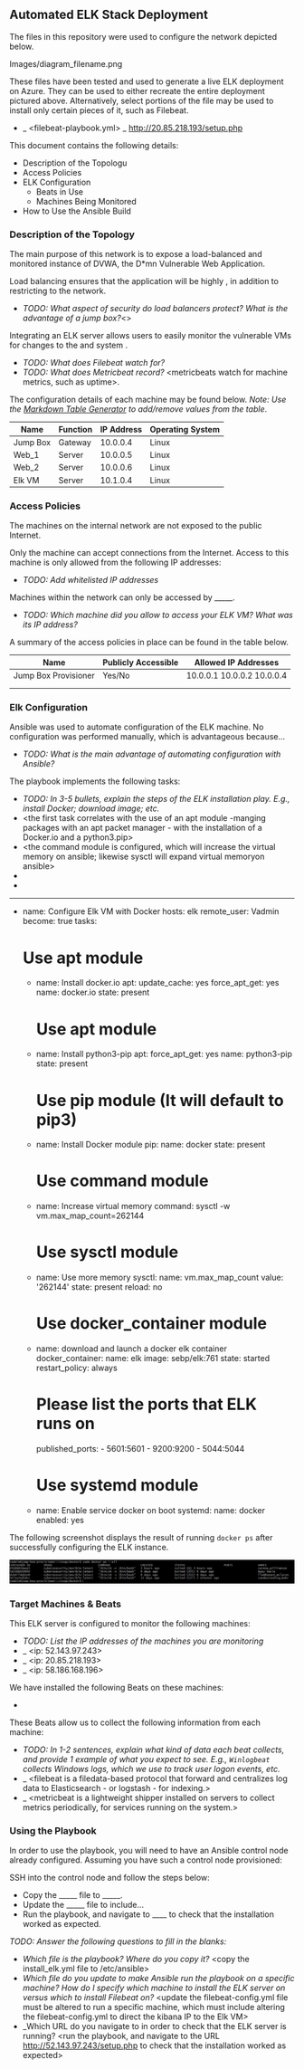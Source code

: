 ## Automated ELK Stack Deployment

The files in this repository were used to configure the network depicted below.

Images/diagram_filename.png

These files have been tested and used to generate a live ELK deployment on Azure. They can be used to either recreate the entire deployment pictured above. Alternatively, select portions of the <playbook> file may be used to install only certain pieces of it, such as Filebeat.

  - _ <filebeat-playbook.yml> _ http://20.85.218.193/setup.php

This document contains the following details:
- Description of the Topologu
- Access Policies
- ELK Configuration
  - Beats in Use
  - Machines Being Monitored
- How to Use the Ansible Build


### Description of the Topology

The main purpose of this network is to expose a load-balanced and monitored instance of DVWA, the D*mn Vulnerable Web Application.

Load balancing ensures that the application will be highly <available>, in addition to restricting <access> to the network.
- _TODO: What aspect of security do load balancers protect? <protection from Unwanted or unauthroized traffic of multiple servers in a server farm>  What is the advantage of a jump box?_<>

Integrating an ELK server allows users to easily monitor the vulnerable VMs for changes to the <jumpbox> and system <network>.
- _TODO: What does Filebeat watch for?_ <filebeats watch for the data about the file system>
- _TODO: What does Metricbeat record?_ <metricbeats watch for machine metrics, such as uptime>.

The configuration details of each machine may be found below.
_Note: Use the [Markdown Table Generator](http://www.tablesgenerator.com/markdown_tables) to add/remove values from the table_.

| Name     | Function | IP Address | Operating System |
|----------|----------|------------|------------------|
| Jump Box | Gateway  | 10.0.0.4   | Linux            |
| Web_1    | Server   | 10.0.0.5   | Linux            |
| Web_2    | Server   | 10.0.0.6   | Linux            |
| Elk VM   | Server   | 10.1.0.4   | Linux            |

### Access Policies

The machines on the internal network are not exposed to the public Internet. 

Only the <virtual> machine can accept connections from the Internet. Access to this machine is only allowed from the following IP addresses:
- _TODO: Add whitelisted IP addresses_

Machines within the network can only be accessed by _____.
- _TODO: Which machine did you allow to access your ELK VM? What was its IP address?_

A summary of the access policies in place can be found in the table below.

| Name                 | Publicly Accessible | Allowed IP Addresses         |
|----------            |---------------------|----------------------        |
| Jump Box Provisioner | Yes/No              | 10.0.0.1 10.0.0.2 10.0.0.4   |
|                      |                     |                              |
|                      |                     |                              |

### Elk Configuration

Ansible was used to automate configuration of the ELK machine. No configuration was performed manually, which is advantageous because...
- _TODO: What is the main advantage of automating configuration with Ansible?_

The playbook implements the following tasks:
- _TODO: In 3-5 bullets, explain the steps of the ELK installation play. E.g., install Docker; download image; etc._
- <the first task correlates with the use of an apt module -manging packages with an apt packet manager - with the installation of a Docker.io and a python3.pip> 
- <the command module is configured, which will increase the virtual memory on ansible; likewise sysctl will expand virtual memoryon ansible>
- <the Docker contain Module allows for the download and launch of the docker elk container>
- <the systemd module ensures the running process of the docker runs when activated or booted>

---
- name: Configure Elk VM with Docker
  hosts: elk
  remote_user: Vadmin
  become: true
  tasks:
    # Use apt module
    - name: Install docker.io
      apt:
        update_cache: yes
        force_apt_get: yes
        name: docker.io
        state: present

      # Use apt module
    - name: Install python3-pip
      apt:
        force_apt_get: yes
        name: python3-pip
        state: present

      # Use pip module (It will default to pip3)
    - name: Install Docker module
      pip:
        name: docker
        state: present

      # Use command module
    - name: Increase virtual memory
      command: sysctl -w vm.max_map_count=262144

      # Use sysctl module
    - name: Use more memory
      sysctl:
        name: vm.max_map_count
        value: '262144'
        state: present
        reload: no

      # Use docker_container module
    - name: download and launch a docker elk container
      docker_container:
        name: elk
        image: sebp/elk:761
        state: started
        restart_policy: always
        # Please list the ports that ELK runs on
        published_ports:
          -  5601:5601
          -  9200:9200
          -  5044:5044
      # Use systemd module
    - name: Enable service docker on boot
      systemd:
        name: docker
        enabled: yes
        

The following screenshot displays the result of running `docker ps` after successfully configuring the ELK instance.

![TODO: Update the path with the name of your screenshot of docker ps output](Images/docker_ps_output.png)

### Target Machines & Beats
This ELK server is configured to monitor the following machines:
- _TODO: List the IP addresses of the machines you are monitoring_
- _ <ip: 52.143.97.243>
- _ <ip: 20.85.218.193>
- _ <ip: 58.186.168.196>

We have installed the following Beats on these machines:
- <filebeat> <metricbeat>

These Beats allow us to collect the following information from each machine:
- _TODO: In 1-2 sentences, explain what kind of data each beat collects, and provide 1 example of what you expect to see. E.g., `Winlogbeat` collects Windows logs, which we use to track user logon events, etc._
- _ <filebeat is a filedata-based protocol that forward and centralizes log data to Elasticsearch - or logstash - for indexing.> 
- _ <metricbeat is a lightweight shipper installed on servers to collect metrics periodically, for services running on the system.>
### Using the Playbook
In order to use the playbook, you will need to have an Ansible control node already configured. Assuming you have such a control node provisioned: 

SSH into the control node and follow the steps below:
- Copy the _____ file to _____.
- Update the _____ file to include...
- Run the playbook, and navigate to ____ to check that the installation worked as expected.

_TODO: Answer the following questions to fill in the blanks:_ 
- _Which file is the playbook? Where do you copy it?_ <copy the install_elk.yml file to /etc/ansible>
- _Which file do you update to make Ansible run the playbook on a specific machine? How do I specify which machine to install the ELK server on versus which to install Filebeat on?_ <update the filebeat-config.yml file must be altered to run a specific machine, which must include altering the filebeat-config.yml to direct the kibana IP to the Elk VM>
- _Which URL do you navigate to in order to check that the ELK server is running? <run the playbook, and navigate to the URL http://52.143.97.243/setup.php to check that the installation worked as expected>

